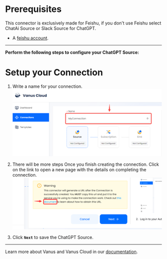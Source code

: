 #  
# Prerequisites
This connector is exclusively made for Feishu, if you don't use Feishu select ChatAi Source or Slack Source for ChatGPT.

- A [feishu account](https://www.feishu.cn).

---

**Perform the following steps to configure your ChatGPT Source:**

# Setup your Connection

1. Write a name for your connection.
![img.png](images/1.png)
2. There will be more steps Once you finish creating the connection. Click on the link to open a new page with the details on completing the connection.
      ![](images/warning.png)

3. Click **`Next`** to save the ChatGPT Source. 

---   

Learn more about Vanus and Vanus Cloud in our [documentation](https://docs.vanus.ai).
